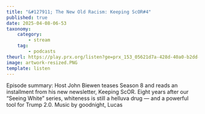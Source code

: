 ```yaml
---
title: "&#127911; The New Old Racism: Keeping ScOR#4"
published: true
date: 2025-04-08-06-53
taxonomy:
    category:
        - stream
    tag:
        - podcasts
theurl: https://play.prx.org/listen?ge=prx_153_05621d7a-428d-40a0-b2dd-c3642d3362ee&uf=https%3A%2F%2Ffeeds.sceneonradio.org%2FSceneOnRadio
image: artwork-resized.PNG
template: listen
---
```


Episode summary: Host John Biewen teases Season 8 and reads an installment from his new newsletter, Keeping ScOR. Eight years after our &ldquo;Seeing White&rdquo; series, whiteness is still a helluva drug &mdash; and a powerful tool for Trump 2.0. Music by goodnight, Lucas

